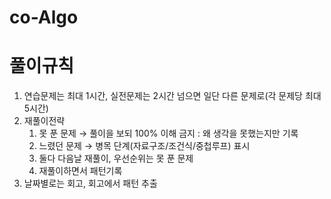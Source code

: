 # co-Algo


# 풀이규칙
1. 연습문제는 최대 1시간, 실전문제는 2시간 넘으면 일단 다른 문제로(각 문제당 최대 5시간)
2. 재풀이전략
    1. 못 푼 문제 → 풀이을 보되 100% 이해 금지 : 왜 생각을 못했는지만 기록
    2. 느렸던 문제 → 병목 단계(자료구조/조건식/중첩루프) 표시
    3. 둘다 다음날 재풀이, 우선순위는 못 푼 문제
    4. 재풀이하면서 패턴기록
3. 날짜별로는 회고, 회고에서 패턴 추출